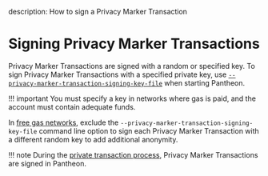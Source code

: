 description: How to sign a Privacy Marker Transaction
<!--- END of page meta data -->

# Signing Privacy Marker Transactions

Privacy Marker Transactions are signed with a random or specified key. To sign Privacy Marker Transactions with a specified private key, use [`--privacy-marker-transaction-signing-key-file`](../../Reference/Pantheon-CLI/Pantheon-CLI-Syntax.md#privacy-marker-transaction-signing-key-file) when starting Pantheon.

!!! important
    You must specify a key in networks where gas is paid, and the account must contain adequate funds.
    
In [free gas networks](../../HowTo/Configure-Pantheon/FreeGas.md), exclude the `--privacy-marker-transaction-signing-key-file` command line option to sign each Privacy Marker Transaction with a different random key to add additional anonymity.

!!! note
    During the [private transaction process](../../Concepts/Privacy/Private-Transaction-Processing.md), Privacy Marker Transactions are signed in Pantheon.